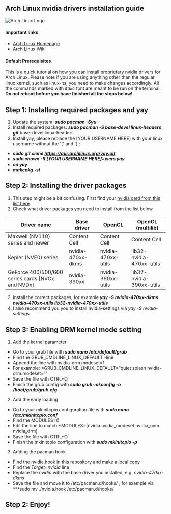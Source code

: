 ## Arch Linux nvidia drivers installation guide
![Arch Linux Logo](https://archlinux.org/static/logos/archlinux-logo-dark-90dpi.ebdee92a15b3.png)  

#### Important links
- [Arch Linux Homepage](https://archlinux.org/ "Arch Linux Homepage")
- [Arch Linux Wiki](https://wiki.archlinux.org/ "Arch Wiki")

#### Default Prerequisites
This is a quick tutorial on how you can install proprietary nvidia drivers for Arch Linux. Please note if you are using anything other than the regular linux kernel, such as linux-lts, you need to make changes accordingly. All the commands marked with *italic* font are meant to be run on the terminal. **Do not reboot before you have finished all the steps below!**

## Step 1: Installing required packages and yay
1. Update the system: ***sudo pacman -Syu***
2. Install required packages: ***sudo pacman -S base-devel linux-headers git***
base-devel linux-headers
3. Install yay, please replace the [YOUR USERNAME HERE] with your linux username without the '[' and ']':
- ***sudo git clone https://aur.archlinux.org/yay.git***
- ***sudo chown -R [YOUR USERNAME HERE]:users yay***
- ***cd yay***
- ***makepkg -si***

## Step 2: Installing the driver packages
1. This step might be a bit confusing. First find your [nvidia card from this list here](https://nouveau.freedesktop.org/CodeNames.html)
2. Check what driver packages you need to install from the list below

| Driver name  | Base driver | OpenGL | OpenGL (multilib) |
| ------------- | ------------- | ------------- |  ------------ | 
| Maxwell (NV110) series and newer  | Content Cell  | Content Cell  | Content Cell  |
| Kepler (NVE0) series  | nvidia-470xx-dkms  | nvidia-470xx-utils | lib32-nvidia-470xx-utils |
| GeForce 400/500/600 series cards [NVCx and NVDx] | nvidia-390xx  | nvidia-390xx-utils  | lib32-nvidia-390xx-utils |

3. Install the correct packages, for example ***yay -S nvidia-470xx-dkms nvidia-470xx-utils lib32-nvidia-470xx-utils***
4. I also recommend you you to install nvidia-settings via *yay -S nvidia-settings*

## Step 3: Enabling DRM kernel mode setting
1. Add the kernel parameter
- Go to your grub file with ***sudo nano /etc/default/grub***
- Find the GRUB_CMDLINE_LINUX_DEFAULT -line
- Append the line with nvidia-drm.modeset=1
- For example: *GRUB_CMDLINE_LINUX_DEFAULT="quiet splash nvidia-drm.modeset=1"
- Save the file with CTRL+O
- Finish the grub config with ***sudo grub-mkconfig -o /boot/grub/grub.cfg***
2. Add the early loading
- Go to your mkinitcpio configuration file with ***sudo nano /etc/mkinitcpio.conf***
- Find the MODULES=()
- Edit the line to match *MODULES=(nvidia nvidia_modeset nvidia_uvm nvidia_drm)
- Save the file with CTRL+O
- Finish the mkinitcpio configuration with ***sudo mkinitcpio -p***
3. Adding the pacman hook
- Find the nvidia.hook in this repository and make a local copy
- Find the *Target=nvidia* line
- Replace the *nvidia* with the base driver you installed, e.g. *nvidia-470xx-dkms*
- Save the file and move it to /etc/pacman.d/hooks/ , for example via ***sudo mv ./nvidia.hook /etc/pacman.d/hooks/

## Step 2: Enjoy!
